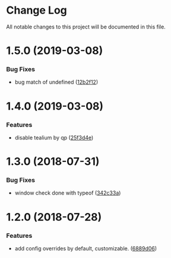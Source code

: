 # Change Log

All notable changes to this project will be documented in this file.

<a name="1.5.0"></a>
# 1.5.0 (2019-03-08)


### Bug Fixes

* bug match of undefined ([12b2f12](https://github.com/SUI-Components/schibsted-spain-components/commit/12b2f12))



<a name="1.4.0"></a>
# 1.4.0 (2019-03-08)


### Features

* disable tealium by qp ([25f3d4e](https://github.com/SUI-Components/schibsted-spain-components/commit/25f3d4e))



<a name="1.3.0"></a>
# 1.3.0 (2018-07-31)


### Bug Fixes

* window check done with typeof ([342c33a](https://github.com/SUI-Components/schibsted-spain-components/commit/342c33a))



<a name="1.2.0"></a>
# 1.2.0 (2018-07-28)


### Features

* add config overrides by default, customizable. ([6889d06](https://github.com/SUI-Components/schibsted-spain-components/commit/6889d06))



